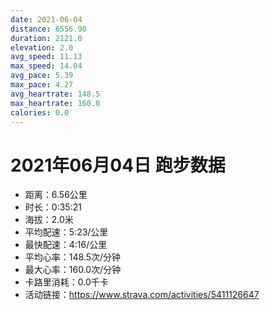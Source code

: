 ```yaml
---
date: 2021-06-04
distance: 6556.90
duration: 2121.0
elevation: 2.0
avg_speed: 11.13
max_speed: 14.04
avg_pace: 5.39
max_pace: 4.27
avg_heartrate: 148.5
max_heartrate: 160.0
calories: 0.0
---
```


# 2021年06月04日 跑步数据

- 距离：6.56公里
- 时长：0:35:21
- 海拔：2.0米
- 平均配速：5:23/公里
- 最快配速：4:16/公里
- 平均心率：148.5次/分钟
- 最大心率：160.0次/分钟
- 卡路里消耗：0.0千卡
- 活动链接：https://www.strava.com/activities/5411126647
